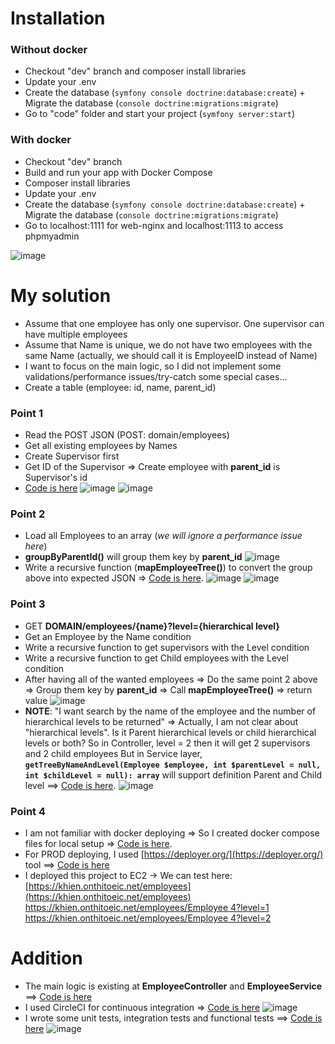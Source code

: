 # Installation

### Without docker
- Checkout "dev" branch and composer install libraries
- Update your .env
- Create the database (`symfony console doctrine:database:create`) + Migrate the database (`console doctrine:migrations:migrate`)
- Go to "code" folder and start your project (`symfony server:start`)

### With docker
- Checkout "dev" branch
- Build and run your app with Docker Compose
- Composer install libraries
- Update your .env
- Create the database (`symfony console doctrine:database:create`) + Migrate the database (`console doctrine:migrations:migrate`)
- Go to localhost:1111 for web-nginx and localhost:1113 to access phpmyadmin

![image](https://github.com/mbvb1223/cct/assets/11681514/d936e995-c412-443a-9a35-14d19fa1e3a5)

# My solution
- Assume that one employee has only one supervisor. One supervisor can have multiple employees
- Assume that Name is unique, we do not have two employees with the same Name (actually, we should call it is EmployeeID instead of Name)
- I want to focus on the main logic, so I did not implement some validations/performance issues/try-catch some special cases...
- Create a table (employee: id, name, parent_id)

### Point 1
- Read the POST JSON (POST: domain/employees)
- Get all existing employees by Names
- Create Supervisor first
- Get ID of the Supervisor => Create employee with **parent_id** is Supervisor's id
- [Code is here](https://github.com/mbvb1223/cct/blob/dev/code/src/Controller/EmployeeController.php#L22)
![image](https://github.com/mbvb1223/cct/assets/11681514/dbb9490b-607e-45d0-b00e-0ab8e130ef93)
![image](https://github.com/mbvb1223/cct/assets/11681514/6aebbf99-6a89-4fbf-8fc9-1c46dd46e18d)


### Point 2
- Load all Employees to an array (_we will ignore a performance issue here_)
- **groupByParentId()** will group them key by **parent_id**
![image](https://github.com/mbvb1223/cct/assets/11681514/3e73da04-97a9-4600-836d-e295e9a8cf39)
- Write a recursive function (**mapEmployeeTree()**) to convert the group above into expected JSON => [Code is here](https://github.com/mbvb1223/cct/blob/dev/code/src/Service/EmployeeService.php#L18).
![image](https://github.com/mbvb1223/cct/assets/11681514/f54e0130-8581-41da-a12d-039774c256ce)
![image](https://github.com/mbvb1223/cct/assets/11681514/32c0a1f0-cb54-4677-9551-38254d7af073)


### Point 3
- GET **DOMAIN/employees/{name}?level={hierarchical level}**
- Get an Employee by the Name condition
- Write a recursive function to get supervisors with the Level condition
- Write a recursive function to get Child employees with the Level condition
- After having all of the wanted employees => Do the same point 2 above => Group them key by **parent_id** => Call **mapEmployeeTree()** => return value
![image](https://github.com/mbvb1223/cct/assets/11681514/1703d24c-b8c3-4c79-b96b-a37aa559f807)
- **NOTE**: "I want search by the name of the employee and the number of hierarchical levels to be returned" 
=> Actually, I am not clear about "hierarchical levels". Is it Parent hierarchical levels or child hierarchical levels or both?
So in Controller, level = 2 then it will get 2 supervisors and 2 child employees 
But in Service layer, **`getTreeByNameAndLevel(Employee $employee, int $parentLevel = null, int $childLevel = null): array`** will support definition Parent and Child level ==> [Code is here](https://github.com/mbvb1223/cct/blob/dev/code/src/Service/EmployeeService.php#L32).
![image](https://github.com/mbvb1223/cct/assets/11681514/e3ca7a73-b399-443f-b056-0c9dcc50de12)


### Point 4
- I am not familiar with docker deploying => So I created docker compose files for local setup => [Code is here](https://github.com/mbvb1223/cct/pull/5).
- For PROD deploying, I used [https://deployer.org/](https://deployer.org/) tool ==> [Code is here](https://github.com/mbvb1223/cct/pull/6)
- I deployed this project to EC2 -> We can test here: 
[https://khien.onthitoeic.net/employees](https://khien.onthitoeic.net/employees)
[https://khien.onthitoeic.net/employees/Employee 4?level=1](https://khien.onthitoeic.net/employees/Employee%204?level=1)
[https://khien.onthitoeic.net/employees/Employee 4?level=2](https://khien.onthitoeic.net/employees/Employee%204?level=2)

# Addition
- The main logic is existing at **EmployeeController** and **EmployeeService** ==> [Code is here](https://github.com/mbvb1223/cct/pull/2/files)
- I used CircleCI for continuous integration => [Code is here](https://github.com/mbvb1223/cct/pull/4)
![image](https://github.com/mbvb1223/cct/assets/11681514/d01d6c1f-b946-4038-be25-631f02b7cff9)
- I wrote some unit tests, integration tests and functional tests ==> [Code is here](https://github.com/mbvb1223/cct/pull/3)
![image](https://github.com/mbvb1223/cct/assets/11681514/3f6f55aa-0144-4f30-8494-983caa9314ae)

